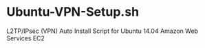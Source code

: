# Ubuntu-VPN-Setup.sh
L2TP/IPsec (VPN) Auto Install Script for Ubuntu 14.04 Amazon Web Services EC2

